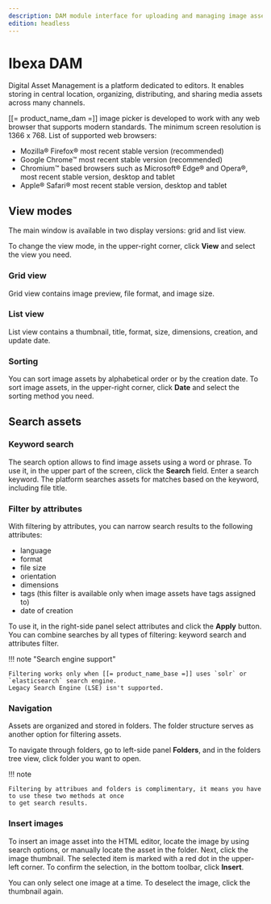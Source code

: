 ```yaml
---
description: DAM module interface for uploading and managing image assets.
edition: headless
---
```


# Ibexa DAM

Digital Asset Management is a platform dedicated to editors. It enables storing in central location, organizing, distributing, 
and sharing media assets across many channels.

[[= product_name_dam =]] image picker is developed to work with any web browser that supports modern standards. The minimum screen resolution is
1366 x 768.
List of supported web browsers:

- Mozilla® Firefox® most recent stable version (recommended)
- Google Chrome™ most recent stable version (recommended)
- Chromium™ based browsers such as Microsoft® Edge® and Opera®, most recent stable version, desktop and tablet
- Apple® Safari® most recent stable version, desktop and tablet

## View modes

The main window is available in two display versions: grid and list view.

To change the view mode, in the upper-right corner, click **View** and select the view you need.

### Grid view

Grid view contains image preview, file format, and image size.

### List view

List view contains a thumbnail, title, format, size, dimensions, creation, and update date.

### Sorting

You can sort image assets by alphabetical order or by the creation date.
To sort image assets, in the upper-right corner, click **Date** and select the
sorting method you need.

## Search assets

### Keyword search

The search option allows to find image assets using a word or phrase.
To use it, in the upper part of the screen, click the
**Search** field. Enter a search keyword. The platform searches assets for matches
based on the keyword, including file title.

### Filter by attributes

With filtering by attributes, you can narrow search results to the following attributes:

- language
- format
- file size
- orientation
- dimensions
- tags (this filter is available only when image assets have tags assigned to)
- date of creation

To use it, in the right-side panel select attributes and click the **Apply** button.
You can combine searches by all types of filtering: keyword search and attributes filter.

!!! note "Search engine support"

    Filtering works only when [[= product_name_base =]] uses `solr` or `elasticsearch` search engine.
    Legacy Search Engine (LSE) isn't supported.

### Navigation

Assets are organized and stored in folders. The folder structure serves as another option
for filtering assets.

To navigate through folders, go to left-side panel **Folders**, and in the folders tree view, click
folder you want to open.

!!! note

    Filtering by attribues and folders is complimentary, it means you have to use these two methods at once
    to get search results.

### Insert images

To insert an image asset into the HTML editor, locate the image by using search options, or manually locate the asset in the folder.
Next, click the image thumbnail. The selected item is marked with a red dot in the upper-left corner.
To confirm the selection, in the bottom toolbar, click **Insert**.

You can only select one image at a time.
To deselect the image, click the thumbnail again.